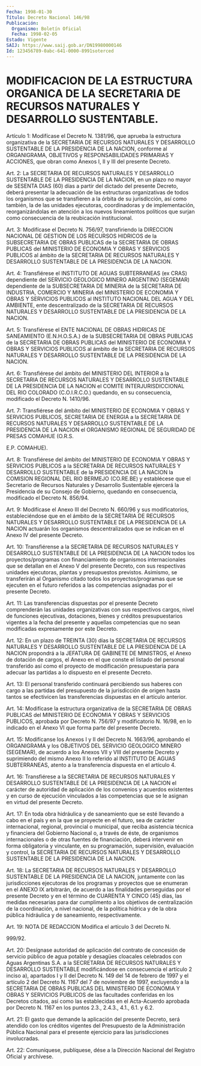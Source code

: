 ```yaml
---
Fecha: 1998-01-30
Título: Decreto Nacional 146/98
Publicación:
  Organismo: Boletín Oficial
  Fecha: 1998-02-05
Estado: Vigente
SAIJ: https://www.saij.gob.ar/DN19980000146
Id: 123456789-0abc-641-0000-8991soterced
---
```

# MODIFICACION DE LA ESTRUCTURA ORGANICA DE LA SECRETARIA DE RECURSOS NATURALES Y DESARROLLO SUSTENTABLE.

<a id="1"></a>
Artículo  1:  Modifícase  el  Decreto  N. 1381/96, que aprueba la estructura  organizativa de la SECRETARIA DE RECURSOS  NATURALES  Y DESARROLLO SUSTENTABLE  DE LA PRESIDENCIA DE LA NACION, conforme al ORGANIGRAMA, OBJETIVOS y  RESPONSABILIDADES  PRIMARIAS  Y ACCIONES, que  obran  como  Anexos  I,  II  y  III  del presente  Decreto.

<a id="2"></a>
Art.   2: La  SECRETARIA  DE  RECURSOS  NATURALES  Y  DESARROLLO SUSTENTABLE DE LA PRESIDENCIA DE LA NACION, en un plazo no mayor de SESENTA  DIAS  (60) días a partir del dictado del presente Decreto, deberá presentar  la adecuación de las estructuras organizativas de todos  los  organismos  que  se  transfieren  a  la  órbita  de  su jurisdicción,  así  como  también,  la  de las unidades ejecutoras, coordinadoras y de implementación, reorganizándolas  en  atención a los  nuevos lineamientos políticos que surjan como consecuencia  de la reubicación institucional.

<a id="3"></a>
Art. 3: Modifícase el Decreto N. 756/97, transfiriendo la DIRECCION NACIONAL DE GESTION DE LOS RECURSOS HIDRICOS de la SUBSECRETARIA DE OBRAS PUBLICAS de la SECRETARIA DE OBRAS PUBLICAS del MINISTERIO DE ECONOMIA Y OBRAS Y SERVICIOS PUBLICOS al ámbito de la SECRETARIA DE RECURSOS NATURALES Y DESARROLLO SUSTENTABLE DE LA PRESIDENCIA DE LA NACION.

<a id="4"></a>
Art. 4: Transfiérese el INSTITUTO DE AGUAS SUBTERRANEAS (ex CRAS) dependiente  del  SERVICIO  GEOLOGICO  MINERO  ARGENTINO  (SEGEMAR) dependiente  de  la  SUBSECRETARIA  DE MINERIA de la SECRETARIA  DE INDUSTRIA, COMERCIO Y MINERIA del MINISTERIO  DE ECONOMIA Y OBRAS Y SERVICIOS PUBLICOS al INSTITUTO NACIONAL DEL AGUA  Y  DEL AMBIENTE, ente  descentralizado  de  la  SECRETARIA  DE RECURSOS NATURALES  Y DESARROLLO  SUSTENTABLE  DE  LA  PRESIDENCIA  DE    LA   NACION.

<a id="5"></a>
Art.  5: Transfiérese  el  ENTE  NACIONAL DE OBRAS  HIDRICAS  DE SANEAMIENTO (E.N.H.O.S.A.) de la SUBSECRETARIA DE OBRAS PUBLICAS de la SECRETARIA DE OBRAS PUBLICAS del MINISTERIO  DE ECONOMIA Y OBRAS Y  SERVICIOS  PUBLICOS  al  ámbito  de  la  SECRETARIA DE  RECURSOS NATURALES Y DESARROLLO SUSTENTABLE DE LA PRESIDENCIA  DE  LA NACION.

<a id="6"></a>
Art. 6: Transfiérese del ámbito del MINISTERIO DEL INTERIOR  a  la SECRETARIA  DE  RECURSOS  NATURALES  Y DESARROLLO SUSTENTABLE DE LA PRESIDENCIA  DE  LA  NACION el COMITE INTERJURISDICCIONAL  DEL  RIO COLORADO (C.O.I.R.C.O.) quedando, en su consecuencia, modificado el Decreto N. 1410/96.

<a id="7"></a>
Art. 7: Transfiérese del ámbito del MINISTERIO DE ECONOMIA Y OBRAS Y SERVICIOS PUBLICOS,  SECRETARIA  DE  ENERGIA  a  la SECRETARIA DE RECURSOS NATURALES Y DESARROLLO SUSTENTABLE DE LA PRESIDENCIA DE LA NACION el ORGANISMO REGIONAL DE SEGURIDAD DE PRESAS  COMAHUE (O.R.S.

E.P. COMAHUE).

<a id="8"></a>
Art. 8: Transfiérese del ámbito del MINISTERIO DE ECONOMIA Y OBRAS Y  SERVICIOS  PUBLICOS  a  la  SECRETARIA  DE RECURSOS NATURALES  Y DESARROLLO SUSTENTABLE de la PRESIDENCIA DE  LA  NACION la COMISION REGIONAL DEL RIO BERMEJO (CO.RE.BE) y establécese que el Secretario de  Recursos  Naturales  y  Desarrollo  Sustentable  ejercerá    la Presidencia  de  su  Consejo de Gobierno, quedando en consecuencia, modificado el Decreto N. 856/94.

<a id="9"></a>
Art. 9: Modifícase el  Anexo  III  del  Decreto  N. 660/96 y  sus modificatorios,  estableciéndose  que en el ámbito de la SECRETARIA DE RECURSOS NATURALES Y DESARROLLO SUSTENTABLE DE LA PRESIDENCIA DE LA NACION actuarán los organismos descentralizados  que  se indican en el Anexo IV del presente Decreto.

<a id="10"></a>
Art.  10: Transfiérense a la SECRETARIA DE RECURSOS NATURALES  Y DESARROLLO SUSTENTABLE  DE  LA  PRESIDENCIA  DE LA NACION todos los proyectos/programas con financiamiento de organismos internacionales que se detallan en el Anexo V del presente Decreto, con  sus  respectivas unidades ejecutoras, plantas  y  presupuestos previstos.  Asimismo, se transferirán al Organismo citado todos los proyectos/programas que  se  ejecuten  en el futuro referidos a las competencias asignadas por el presente Decreto.

<a id="11"></a>
Art. 11: Las transferencias dispuestas  por  el  presente Decreto comprenderán las unidades organizativas con sus respectivos cargos, nivel  de  funciones  ejecutivas,  dotaciones,  bienes  y  créditos presupuestarios  vigentes  a  la  fecha  del  presente  y  aquellas competencias  que no sean modificadas expresamente por este Decreto.

<a id="12"></a>
Art. 12:  En un  plazo  de  TREINTA  (30)  días  la  SECRETARIA DE RECURSOS NATURALES Y DESARROLLO SUSTENTABLE DE LA PRESIDENCIA DE LA NACION propondrá a la JEFATURA DE GABINETE DE MINISTROS,  el  Anexo de  dotación  de  cargos,  el Anexo en el que conste el listado del personal  transferido  así  como    el   proyecto  de  modificación presupuestaria  para adecuar las partidas  a  lo  dispuesto  en  el presente Decreto.

<a id="13"></a>
Art.  13: El personal  transferido  continuará  percibiendo  sus haberes con cargo a las partidas del presupuesto de la jurisdicción de origen hasta tantos se efectivicen las transferencias dispuestas en el artículo anterior.

<a id="14"></a>
Art. 14: Modifícase  la  estructura organizativa de la SECRETARIA DE OBRAS PUBLICAS del MINISTERIO  DE  ECONOMIA  Y OBRAS Y SERVICIOS PUBLICOS, aprobada por Decreto N. 756/97 y modificatorio N. 16/98, en lo indicado en el Anexo VI que forma parte del presente Decreto.

<a id="15"></a>
Art. 15: Modifícanse  los  Anexos  I  y II del Decreto N. 1663/96, aprobando  el ORGANIGRAMA y los OBJETIVOS  DEL  SERVICIO  GEOLOGICO MINERO (SEGEMAR),  de  acuerdo a los Anexos VII y VIII del presente Decreto y suprimiendo del  mismo  Anexo II lo referido al INSTITUTO DE AGUAS SUBTERRANEAS, atento a la  transferencia  dispuesta  en el artículo 4.

<a id="16"></a>
Art.  16: Transfiérese  a la SECRETARIA DE RECURSOS NATURALES Y DESARROLLO SUSTENTABLE DE LA  PRESIDENCIA  DE LA NACION el carácter de autoridad de aplicación de los convenios y acuerdos existentes y en  curso  de  ejecución vinculados a las competencias  que  se  le asignan en virtud del presente Decreto.

<a id="17"></a>
Art. 17: En toda  obra  hidráulica  y  de saneamiento que se esté llevando a cabo en el país y en la que se  proyecte  en  el futuro, sea  de  carácter  internacional, regional, provincial o municipal, que reciba asistencia técnica y financiera del Gobierno Nacional o, a través de éste, de  organismos internacionales o de otras fuentes de  financiación,  deberá    intervenir   en  forma  obligatoria  y vinculante, en su programación, supervisión,  evaluación y control, la SECRETARIA DE RECURSOS NATURALES Y DESARROLLO  SUSTENTABLE DE LA PRESIDENCIA DE LA NACION.

<a id="18"></a>
Art.  18:  La  SECRETARIA  DE  RECURSOS  NATURALES  Y DESARROLLO SUSTENTABLE  DE  LA  PRESIDENCIA  DE LA NACION, juntamente con  las jurisdicciones  ejecutoras  de los programas  y  proyectos  que  se enumeran en el ANEXO IX arbitrarán,  de  acuerdo  a las finalidades perseguidas por el presente Decreto y en el término  de  CUARENTA Y CINCO (45) días, las medidas necesarias para dar cumplimento  a los objetivos  de  centralización de la coordinación, a nivel nacional, de la política hídrica  y  de  la  obra  pública  hidráulica  y  de saneamiento, respectivamente.

<a id="19"></a>
Art.  19: NOTA DE REDACCION Modifica el artículo 3 del Decreto N.

999/92.

<a id="20"></a>
Art.  20:  Desígnase  autoridad  de  aplicación del contrato  de concesión de servicio público de agua potable  y desagües cloacales celebrados  con Aguas Argentinas S.A. a la SECRETARIA  DE  RECURSOS NATURALES Y DESARROLLO SUSTENTABLE modificándose en consecuencia el artículo 2 inciso  a), apartados I y II del Decreto N. 149 del 14 de febrero de 1997 y el  artículo  2  del  Decreto  N. 1167  del  7 de noviembre de 1997, excluyendo a la SECRETARIA DE OBRAS PUBLICAS DEL MINISTERIO  DE  ECONOMIA  Y  OBRAS  Y  SERVICIOS  PUBLICOS  de  las facultades  conferidas  en  los  Decretos  citados,  así  como  las establecidas en el Acta-Acuerdo aprobada por Decreto  N. 1167 en los puntos 2.3., 2.4.3., 4.1., 6.1. y 6.2.

<a id="21"></a>
Art. 21: El gasto que demande la aplicación del presente Decreto, será  atendido  con  los  créditos  vigentes  del Presupuesto de la Administración Pública Nacional para el presente ejercicio para las jurisdicciones involucradas.

<a id="22"></a>
Art.  22:  Comuníquese, publíquese, dése a la Dirección Nacional del Registro Oficial  y archívese.
